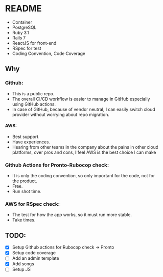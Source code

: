 # README

- Container
- PostgreSQL
- Ruby 3.1
- Rails 7
- ReactJS for front-end
- RSpec for test
- Coding Convention, Code Coverage

## Why

### Github:

- This is a public repo.
- The overall CI/CD workflow is easier to manage in GitHub especially using GitHub actions.
- In case of GitHub, because of vendor neutral, I can easily switch cloud provider without worrying about repo migration.

#### AWS:

- Best support.
- Have experiences.
- Hearing from other teams in the company about the pains in other cloud platforms, over pros and cons, I feel AWS is the best choice I can make

### Github Actions for Pronto-Rubocop check:

- It is only the coding convention, so only important for the code, not for the product.
- Free.
- Run shot time.

### AWS for RSpec check:

- The test for how the app works, so it must run more stable.
- Take times.

## TODO:

- [x] Setup Github actions for Rubocop check -> Pronto
- [x] Setup code coverage
- [ ] Add an admin template
- [x] Add songs
- [ ] Setup JS

